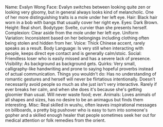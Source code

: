 Name: Evalyn Wong
Face: Evalyn switches between looking quite zen or looking very gloomy, but in general always looks kind of melancholic. One of her more distinguishing traits is a mole under her left eye.
Hair: Black hair worn in a bob with bangs that usually cover her right eye.
Eyes: Dark Brown.
Height: Real short.
Bodytype: Svelte, curvier than she presents herself.
Complexion: Clear aside from the mole under her left eye.
Uniform Variation: Inconsistent based on her belongings including clothing often being stolen and hidden from her.
Voice: Thick Chinese accent, rarely speaks as a result.
Body Language: Is very still when interacting with people, keeps direct eye contact and is generally calm/stoic.
Social: Friendless loser who is easily missed and has a severe lack of presence.
Visibility: As background as background gets.
Quirks: Very small, calligraphy-like handwriting and prone to saying hopeful proverbs instead of actual communication.
Things you wouldn't do: Has no understanding of romantic gestures and herself will never be flirtatious intentionally. Doesn't necessarily avoid people so much as she just isn't very interactive. Rarely if ever breaks her calm, and when she does it's because she's getting gloomier than usual. Will never waste food; ever.
Animals: Loves animals of all shapes and sizes, has no desire to be an animagus but finds them interesting.
Misc: Real skilled in wushu, often leaves inspirational messages on billboards, a pretty big pushover who is easy to turn into someone's gopher and a skilled enough healer that people sometimes seek her out for medical attention or folk remedies from the orient.